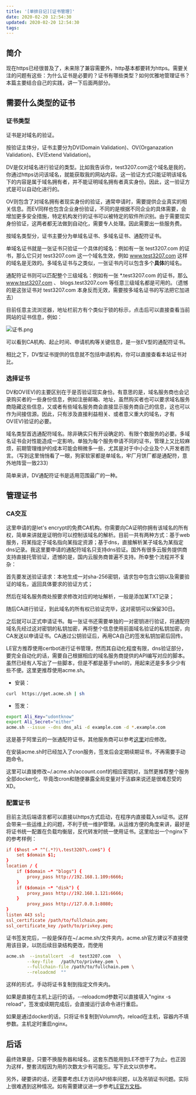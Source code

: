 ```yaml
---
title: '[单排日记][证书管理]'
date: 2020-02-20 12:54:30
updated: 2020-02-20 12:54:30
tags:
---
```


## 简介

现在https已经很普及了，未来除了兼容需要外，http基本都要转为https。需要关注的问题有这些：为什么证书是必要的？证书有哪些类型？如何优雅地管理证书？本篇主要结合自己的实践，讲一下后面两部分。

## 需要什么类型的证书

### 证书类型

证书是对域名的验证。

按验证主体分，证书主要分为DV(Domain Validation)、OV(Organazation Validation)、EV(Extend Validation)。

DV是仅对域名进行验证的类型。比如我告诉你，test3207.com这个域名是我的，你通过https访问该域名，就能获取我的网站内容。这一验证方式只能证明该域名下的内容是属于域名拥有者，并不能证明域名拥有者真实身份。因此，这一验证方式是可以自动化进行的。

OV则包含了对域名拥有者现实身份的验证，通常申请时，需要提供企业真实的相关信息。而EV同样也包含企业身份验证，不同的是根据不同企业的具体需要，会增加更多安全措施，特定机构发行的证书可以被特定的软件所识别。由于需要现实身份验证，这两者都无法做到自动化，需要专人处理。因此需要出一些服务费。

按域名类型分，证书主要分为单域名证书、多域名证书、通配符证书。

单域名证书就是一张证书只验证一个具体的域名：例如有一张 test3207.com 的证书，那么它只对 test3207.com 这一个域名生效，例如 www.test3207.com 这样的域名是无效的。多域名证书与之类似，一张证书内可以包含多个**具体**的域名。

通配符证书则可以匹配整个三级域名：例如有一张 *.test3207.com 的证书，那么 www.test3207.com 、 blogs.test3207.com 等任意三级域名都是可用的。（遗憾的是这张证书对 test3207.com 本身反而无效，需要按多域名证书的写法把它加进去）

目前任意主流浏览器，地址栏前方有个类似于锁的标示，点击后可以直接查看当前网站的证书信息，例如：

![证书.png](/images/证书.png)

可以看到CA机构、起止时间、申请机构等关键信息，是一张EV型的通配符证书。

相比之下，DV型证书提供的信息就不包括申请机构，你可以直接查看本站证书对比。

### 选择证书

DV和OV(EV)的主要区别在于是否验证现实身份。有意思的是，域名服务商也会记录购买者的一些身份信息，例如注册邮箱、地址，虽然购买者也可以要求域名服务商隐藏这些信息，又或者有些域名服务商会直接显示服务商自己的信息，这也可以作为间接信源。因此，只有涉及直接利益相关、或者意义重大的域名，才有OV(EV)验证的必要。

域名类型首选通配符域名。除非确实只有开设确定的、有限个数服务的必要。多域名证书会对性能造成一定影响，单独为每个服务申请不同的证书，管理上又比较麻烦，前期管理维护的成本可能会稍微多一些，尤其是对于中小企业及个人开发者而言。（写到这里悄悄看了一眼，狗家软家都是单域名，牢厂月饼厂都是通配符，意外地阵营一致233）

简单来讲，DV通配符证书是适用范围最广的一种。

## 管理证书

### CA交互

这里申请的是let's encrypt的免费CA机构。你需要向CA证明你拥有该域名的所有权，简单来讲就是证明你可以控制该域名的解析。目前一共有两种方式：基于web服务，将某指定子域名指向某指定资源；基于dns，直接解析某子域名为某指定dns记录。我这里要申请的通配符域名只支持dns验证。国外有很多云服务提供商支持直接托管验证，遗憾的是，国内云服务商普遍不支持。所幸整个流程并不复杂：

首先要发送验证请求：本地生成一对sha-256密钥，请求包中包含公钥以及需要验证的域名，返回具体要求的验证方式；

然后在域名服务商处按要求修改对应的地址解析，一般是添加某TXT记录；

随后CA进行验证，到此域名的所有权已验证完毕，这对密钥可以保留30日。

之后就可以正式申请证书。每一张证书还需要单独的一对密钥进行验证，将通配符域名先经过这对密钥的私钥加密，再将整个信息使用前面域名验证的私钥加密，向CA发送以申请证书。CA通过公钥验证后，再用CA自己的签发私钥加密后回传。

LE官方推荐使用certbot进行证书管理，然而其自动化程度有限，dns验证部分，要完全自动化的话，需要自己根据相应的域名服务商提供的API编写对应的脚本。虽然已经有人写出了一些脚本，但是不都是基于shell的，用起来还是多多少少有些不便。这里更推荐使用acme.sh。

* 安装：

```bash
curl  https://get.acme.sh | sh
```

* 签发：

```bash
export Ali_Key="udontknow"
export Ali_Secret="either"
acme.sh --issue --dns dns_ali -d example.com -d *.example.com
```

这是基于阿里云的一张通配符证书，其他服务商可以参考[这里](https://github.com/acmesh-official/acme.sh/wiki/dnsapi)对应修改。

在安装acme.sh时已经加入了cron服务，签发后会定期续期证书，不再需要手动跑命令。

这里可以直接修改~/.acme.sh/account.conf的相应密钥对，当然更推荐整个服务全部docker化，毕竟改cron和随便暴露全局变量对于洁癖来说还是很难忍受的XD。

### 配置证书

目前主流后端语言都可以直接以https方式启动，在程序内直接载入ssl证书。这样会带来一些运维上的问题，不利于统一维护管理。从运维方便的角度来讲，最好是将证书统一配置在负载均衡层，反代转发时统一使用证书。这里给出一个nginx下的参考样例：

```conf
if ($host ~* "^(.*?)\.test3207\.com$") {
    set $domain $1;
}
location / {
    if ($domain ~* "blogs") {
        proxy_pass http://192.168.1.109:6666;
    }
    if ($domain ~* "disk") {
        proxy_pass http://192.168.1.121:6666;
    }
        proxy_pass http://127.0.0.1:8080;
}
listen 443 ssl;
ssl_certificate /path/to/fullchain.pem;
ssl_certificate_key /path/to/privkey.pem;
```

证书签发完后，一般是保存在~/.acme.sh/文件夹内，acme.sh官方建议不直接使用该目录，以防后续目录结构更改，而使用

```bash
acme.sh  --installcert  -d  test3207.com   \
        --key-file   /path/to/privkey.pem \
        --fullchain-file /path/to/fullchain.pem \
        --reloadcmd  ""
```

这样的形式，手动将证书复制到指定文件夹内。

如果是直接在主机上运行的话，--reloadcmd参数可以直接填入"nginx -s reload"，签发或续期完成后，会直接运行该命令进行重启。

如果是通过docker的话，只将证书复制到Volumn内，reload在主机，容器内不填参数。主机定时重启nginx。

## 后话

最终效果是，只要不换服务器和域名，这套东西能用到LE不想干了为止。也正因为这样，整套流程因为用的次数太少有可能忘。写下此文以供参考。

另外，硬要讲的话，还需要考虑LE方访问API频率问题，以及吊销证书问题。实际上很难遇到这种情况。如有需要建议进一步参考[LE官方文档](https://letsencrypt.org/docs/)。

